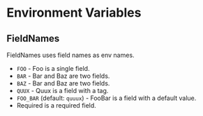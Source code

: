 # Environment Variables

## FieldNames

FieldNames uses field names as env names.

 - `FOO` - Foo is a single field.
 - `BAR` - Bar and Baz are two fields.
 - `BAZ` - Bar and Baz are two fields.
 - `QUUX` - Quux is a field with a tag.
 - `FOO_BAR` (default: `quuux`) - FooBar is a field with a default value.
 - Required is a required field.


